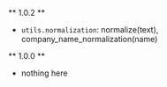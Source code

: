 ** 1.0.2 **

 - `utils.normalization`: normalize(text), company_name_normalization(name)

** 1.0.0 **

 - nothing here
